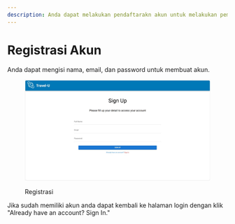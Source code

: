 ```yaml
---
description: Anda dapat melakukan pendaftarakn akun untuk melakukan pemesanan tiket
---
```


# Registrasi Akun

Anda dapat mengisi nama, email, dan password untuk membuat akun.

<figure><img src="../../.gitbook/assets/WhatsApp Image 2024-12-27 at 20.20.40_459e68e1.jpg" alt=""><figcaption><p>Registrasi</p></figcaption></figure>

Jika sudah memiliki akun anda dapat kembali ke halaman login dengan klik "Already have an account? Sign In."
